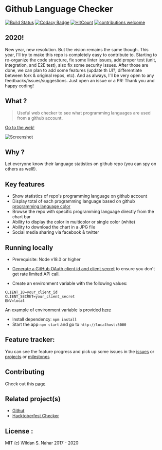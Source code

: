 # Github Language Checker

[![Build Status](https://travis-ci.org/wildan3105/github-langs.svg?branch=master)](https://travis-ci.org/wildan3105/github-langs)
[![Codacy Badge](https://api.codacy.com/project/badge/Grade/d8bb38610b33412b993cdd4068bc0713)](https://www.codacy.com/app/wildan3105/github-langs?utm_source=github.com&amp;utm_medium=referral&amp;utm_content=wildan3105/github-langs&amp;utm_campaign=Badge_Grade)
[![HitCount](http://hits.dwyl.com/wildan3105/github-langs.svg)](http://hits.dwyl.com/wildan3105/github-langs)   [![contributions welcome](https://img.shields.io/badge/contributions-welcome-brightgreen.svg?style=flat)](https://github.com/wildan3105/github-langs/issues)

## 2020!

New year, new resolution. But the vision remains the same though. This year, I'll try to make this repo is completely easy to contribute to. Starting to re-organize the code structure, fix some linter issues, add proper test (unit, integration, and E2E test), also fix some security issues. After those are done, we can plan to add some features (update th UI?, differentiate between fork & original repos, etc). And as always, I'll be very open to any feedbacks/issues/suggestions. Just open an issue or a PR! Thank you and happy coding!

## What ?

> Useful web checker to see what programming languages are used from a github account.

[Go to the web!](https://github-langs.herokuapp.com)

![Screenshot](screenshot.png)

## Why ?

Let everyone know their language statistics on github repo (you can spy on others as well!).

## Key features
- Show statistics of repo's programming language on github account
- Display total of each programming language based on github [programming language color](https://github.com/github/linguist/blob/master/lib/linguist/languages.yml)
- Browse the repo with specific programming language directly from the chart bar
- Ability to display the color in multicolor or single color (white)
- Ability to download the chart in a JPG file
- Social media sharing via facebook & twitter

## Running locally

* Prerequisite: Node v18.0 or higher

* [Generate a GitHub OAuth client id and client secret](https://github.com/settings/applications/new) to ensure you don't get rate limited API call.

* Create an environment variable with the following values:
```
CLIENT_ID=your_client_id
CLIENT_SECRET=your_client_secret
ENV=local
```

An example of environment variable is provided [here](.env.example)

* Install dependency: `npm install`
* Start the app `npm start` and go to `http://localhost:5000`

## Feature tracker:
You can see the feature progress and pick up some issues in the [issues](https://github.com/wildan3105/github-langs/issues) or [projects](https://github.com/wildan3105/github-langs/projects) or [milestones](https://github.com/wildan3105/github-langs/milestones)

## Contributing

Check out this [page](CONTRIBUTING.md)
## Related project(s)
- [Githut](https://github.com/madnight/githut)
- [Hacktoberfest Checker](https://github.com/jenkoian/hacktoberfest-checker)

## License :

MIT (c) Wildan S. Nahar 2017 - 2020
